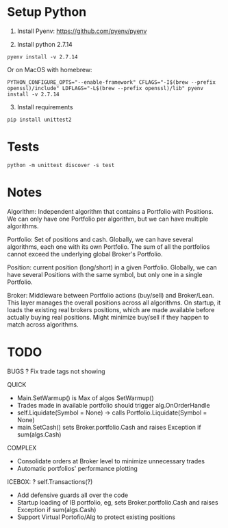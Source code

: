 
# Setup Python

1. Install Pyenv: https://github.com/pyenv/pyenv

2. Install python 2.7.14
```
pyenv install -v 2.7.14
```
Or on MacOS with homebrew:
```
PYTHON_CONFIGURE_OPTS="--enable-framework" CFLAGS="-I$(brew --prefix openssl)/include" LDFLAGS="-L$(brew --prefix openssl)/lib" pyenv install -v 2.7.14
```

3. Install requirements
```
pip install unittest2
```


# Tests

```
python -m unittest discover -s test
```


# Notes

Algorithm: Independent algorithm that contains a Portfolio with Positions. We can only have one Portfolio per algorithm, but we can have multiple algorithms.

Portfolio: Set of positions and cash. Globally, we can have several algorithms, each one with its own Portfolio. The sum of all the portfolios cannot exceed the underlying global Broker's Portfolio.

Position: current position (long/short) in a given Portfolio. Globally, we can have several Positions with the same symbol, but only one in a single Portfolio.

Broker: Middleware between Portfolio actions (buy/sell) and Broker/Lean. This layer manages the overall positions across all algorithms. On startup, it loads the existing real brokers positions, which are made available before actually buying real positions. Might minimize buy/sell if they happen to match across algorithms.


# TODO

BUGS
? Fix trade tags not showing

QUICK
- Main.SetWarmup() is Max of algos SetWarmup()
- Trades made in available portfolio should trigger alg.OnOrderHandle
- self.Liquidate(Symbol = None) -> calls Portfolio.Liquidate(Symbol = None)
- main.SetCash() sets Broker.portfolio.Cash and raises Exception if sum(algs.Cash)

COMPLEX
- Consolidate orders at Broker level to minimize unnecessary trades
- Automatic portfolios' performance plotting

ICEBOX:
? self.Transactions(?)
- Add defensive guards all over the code
- Startup loading of IB portfolio, eg, sets Broker.portfolio.Cash and raises Exception if sum(algs.Cash)
- Support Virtual Portofio/Alg to protect existing positions
